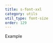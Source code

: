 ```yaml
---
title: s-font-xxl
category: utils
util_type: font-size
order: 129
---
```

<span class="s-font-xxl">Example</span>